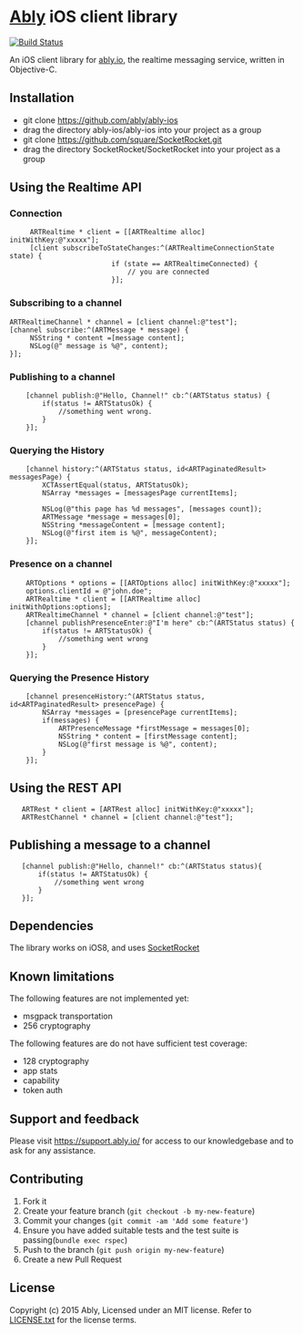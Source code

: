 # [Ably](https://www.ably.io) iOS client library

[![Build Status](https://travis-ci.org/ably/ably-ios.png)](https://travis-ci.org/ably/ably-ios)

An iOS client library for [ably.io](https://www.ably.io), the realtime messaging service, written in Objective-C.

## Installation

* git clone https://github.com/ably/ably-ios
* drag the directory ably-ios/ably-ios into your project as a group
* git clone https://github.com/square/SocketRocket.git
* drag the directory SocketRocket/SocketRocket into your project as a group



## Using the Realtime API

### Connection
```
     ARTRealtime * client = [[ARTRealtime alloc] initWithKey:@"xxxxx"];
     [client subscribeToStateChanges:^(ARTRealtimeConnectionState state) {
                         if (state == ARTRealtimeConnected) {
                             // you are connected
                         }];
```

### Subscribing to a channel

```
ARTRealtimeChannel * channel = [client channel:@"test"];
[channel subscribe:^(ARTMessage * message) {
     NSString * content =[message content];
     NSLog(@" message is %@", content);
}];
```

### Publishing to a channel
```
    [channel publish:@"Hello, Channel!" cb:^(ARTStatus status) {
        if(status != ARTStatusOk) {
            //something went wrong.
        }
    }];
```

### Querying the History
```
    [channel history:^(ARTStatus status, id<ARTPaginatedResult> messagesPage) {
        XCTAssertEqual(status, ARTStatusOk);
        NSArray *messages = [messagesPage currentItems];

        NSLog(@"this page has %d messages", [messages count]);
        ARTMessage *message = messages[0];
        NSString *messageContent = [message content];
        NSLog(@"first item is %@", messageContent);
    }];
```


### Presence on a channel
```
    ARTOptions * options = [[ARTOptions alloc] initWithKey:@"xxxxx"];
    options.clientId = @"john.doe";
    ARTRealtime * client = [[ARTRealtime alloc] initWithOptions:options];
    ARTRealtimeChannel * channel = [client channel:@"test"];
    [channel publishPresenceEnter:@"I'm here" cb:^(ARTStatus status) {
        if(status != ARTStatusOk) {
            //something went wrong
        }
    }];
```

### Querying the Presence History
```
    [channel presenceHistory:^(ARTStatus status, id<ARTPaginatedResult> presencePage) {
        NSArray *messages = [presencePage currentItems];
        if(messages) {
            ARTPresenceMessage *firstMessage = messages[0];
            NSString * content = [firstMessage content];
            NSLog(@"first message is %@", content);
        }
    }];
```

## Using the REST API
```
   ARTRest * client = [ARTRest alloc] initWithKey:@"xxxxx"];
   ARTRestChannel * channel = [client channel:@"test"];
```

## Publishing a message to a channel
```
   [channel publish:@"Hello, channel!" cb:^(ARTStatus status){
       if(status != ARTStatusOk) {
           //something went wrong
       }
   }];
```

## Dependencies

The library works on iOS8, and uses [SocketRocket](https://github.com/square/SocketRocket)

## Known limitations

The following features are not implemented yet:

* msgpack transportation
* 256 cryptography

The following features are do not have sufficient test coverage:

* 128 cryptography
* app stats
* capability
* token auth

## Support and feedback

Please visit https://support.ably.io/ for access to our knowledgebase and to ask for any assistance.

## Contributing

1. Fork it
2. Create your feature branch (`git checkout -b my-new-feature`)
3. Commit your changes (`git commit -am 'Add some feature'`)
4. Ensure you have added suitable tests and the test suite is passing(`bundle exec rspec`)
4. Push to the branch (`git push origin my-new-feature`)
5. Create a new Pull Request

## License

Copyright (c) 2015 Ably, Licensed under an MIT license.  Refer to [LICENSE.txt](LICENSE.txt) for the license terms.
